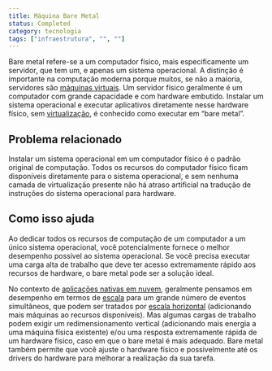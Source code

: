 ```yaml
---
title: Máquina Bare Metal
status: Completed
category: tecnologia
tags: ["infraestrutura", "", ""]
---
```


Bare metal refere-se a um computador físico, mais especificamente um servidor, que tem um, e apenas um sistema operacional. A distinção é importante na computação moderna porque muitos, se não a maioria, servidores são [máquinas virtuais](/virtual-machine/). Um servidor físico geralmente é um computador com grande capacidade e com hardware embutido. Instalar um sistema operacional e executar aplicativos diretamente nesse hardware físico, sem [virtualização](/pt-br/virtualization/), é conhecido como executar em “bare metal”.

## Problema relacionado

Instalar um sistema operacional em um computador físico é o padrão original de computação. Todos os recursos do computador físico ficam disponíveis diretamente para o sistema operacional, e sem nenhuma camada de virtualização presente não há atraso artificial na tradução de instruções do sistema operacional para hardware.

## Como isso ajuda

Ao dedicar todos os recursos de computação de um computador a um único sistema operacional, você potencialmente fornece o melhor desempenho possível ao sistema operacional. Se você precisa executar uma carga alta de trabalho que deve ter acesso extremamente rápido aos recursos de hardware, o bare metal pode ser a solução ideal.

No contexto de [aplicações nativas em nuvem](/pt-br/cloud-native-apps/), geralmente pensamos em desempenho em termos de [escala](/pt-br/scalability/) para um grande número de eventos simultâneos, que podem ser tratados por [escala horizontal](/horizontal-scaling/) (adicionando mais máquinas ao  recursos disponíveis). Mas algumas cargas de trabalho podem exigir um redimensionamento vertical (adicionando mais energia a uma máquina física existente) e/ou uma resposta extremamente rápida de um hardware físico, caso em que o bare metal é mais adequado. Bare metal também permite que você ajuste o hardware físico e possivelmente até os drivers do hardware para melhorar a realização da sua tarefa.
